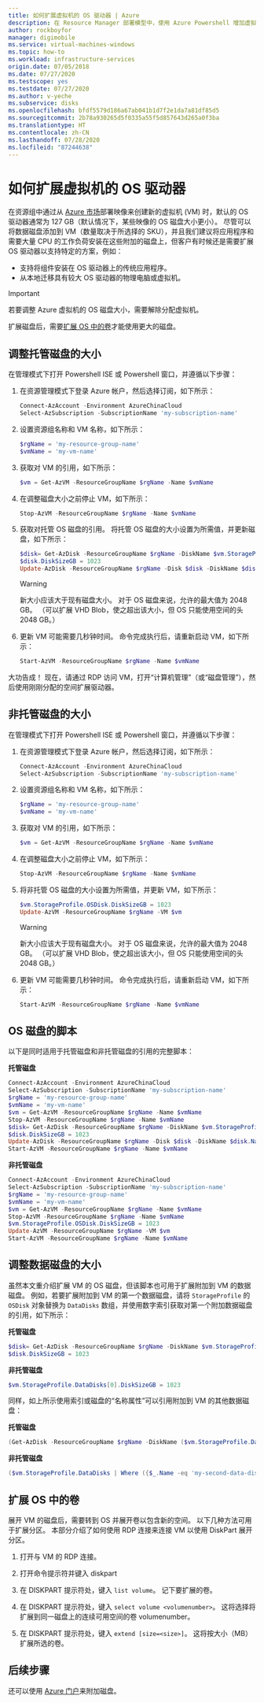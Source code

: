 ```yaml
---
title: 如何扩展虚拟机的 OS 驱动器 | Azure
description: 在 Resource Manager 部署模型中，使用 Azure Powershell 增加虚拟机的 OS 驱动器大小。
author: rockboyfor
manager: digimobile
ms.service: virtual-machines-windows
ms.topic: how-to
ms.workload: infrastructure-services
origin.date: 07/05/2018
ms.date: 07/27/2020
ms.testscope: yes
ms.testdate: 07/27/2020
ms.author: v-yeche
ms.subservice: disks
ms.openlocfilehash: bfdf5579d186a67ab041b1d7f2e1da7a81df85d5
ms.sourcegitcommit: 2b78a930265d5f0335a55f5d857643d265a0f3ba
ms.translationtype: HT
ms.contentlocale: zh-CN
ms.lasthandoff: 07/28/2020
ms.locfileid: "87244638"
---
```

<!--Verified successfully -->
# <a name="how-to-expand-the-os-drive-of-a-virtual-machine"></a>如何扩展虚拟机的 OS 驱动器

在资源组中通过从 [Azure 市场](https://market.azure.cn/marketplace/)部署映像来创建新的虚拟机 (VM) 时，默认的 OS 驱动器通常为 127 GB（默认情况下，某些映像的 OS 磁盘大小更小）。 尽管可以将数据磁盘添加到 VM（数量取决于所选择的 SKU），并且我们建议将应用程序和需要大量 CPU 的工作负荷安装在这些附加的磁盘上，但客户有时候还是需要扩展 OS 驱动器以支持特定的方案，例如：

- 支持将组件安装在 OS 驱动器上的传统应用程序。
- 从本地迁移具有较大 OS 驱动器的物理电脑或虚拟机。

> [!IMPORTANT]
> 若要调整 Azure 虚拟机的 OS 磁盘大小，需要解除分配虚拟机。
>
> 扩展磁盘后，需要[扩展 OS 中的卷](#expand-the-volume-within-the-os)才能使用更大的磁盘。
> 

## <a name="resize-a-managed-disk"></a>调整托管磁盘的大小

在管理模式下打开 Powershell ISE 或 Powershell 窗口，并遵循以下步骤：

1. 在资源管理模式下登录 Azure 帐户，然后选择订阅，如下所示：

    ```powershell
    Connect-AzAccount -Environment AzureChinaCloud
    Select-AzSubscription -SubscriptionName 'my-subscription-name'
    ```
2. 设置资源组名称和 VM 名称，如下所示：

    ```powershell
    $rgName = 'my-resource-group-name'
    $vmName = 'my-vm-name'
    ```
3. 获取对 VM 的引用，如下所示：

    ```powershell
    $vm = Get-AzVM -ResourceGroupName $rgName -Name $vmName
    ```
4. 在调整磁盘大小之前停止 VM，如下所示：

    ```Powershell
    Stop-AzVM -ResourceGroupName $rgName -Name $vmName
    ```
5. 获取对托管 OS 磁盘的引用。 将托管 OS 磁盘的大小设置为所需值，并更新磁盘，如下所示：

    ```Powershell
    $disk= Get-AzDisk -ResourceGroupName $rgName -DiskName $vm.StorageProfile.OsDisk.Name
    $disk.DiskSizeGB = 1023
    Update-AzDisk -ResourceGroupName $rgName -Disk $disk -DiskName $disk.Name
    ```   
    > [!WARNING]
    > 新大小应该大于现有磁盘大小。 对于 OS 磁盘来说，允许的最大值为 2048 GB。 （可以扩展 VHD Blob，使之超出该大小，但 OS 只能使用空间的头 2048 GB。）
    > 
    > 
6. 更新 VM 可能需要几秒钟时间。 命令完成执行后，请重新启动 VM，如下所示：

    ```Powershell
    Start-AzVM -ResourceGroupName $rgName -Name $vmName
    ```

大功告成！ 现在，请通过 RDP 访问 VM，打开“计算机管理”（或“磁盘管理”），然后使用刚刚分配的空间扩展驱动器。

## <a name="resize-an-unmanaged-disk"></a>非托管磁盘的大小

在管理模式下打开 Powershell ISE 或 Powershell 窗口，并遵循以下步骤：

1. 在资源管理模式下登录 Azure 帐户，然后选择订阅，如下所示：

    ```Powershell
    Connect-AzAccount -Environment AzureChinaCloud
    Select-AzSubscription -SubscriptionName 'my-subscription-name'
    ```
2. 设置资源组名称和 VM 名称，如下所示：

    ```Powershell
    $rgName = 'my-resource-group-name'
    $vmName = 'my-vm-name'
    ```
3. 获取对 VM 的引用，如下所示：

    ```Powershell
    $vm = Get-AzVM -ResourceGroupName $rgName -Name $vmName
    ```
4. 在调整磁盘大小之前停止 VM，如下所示：

    ```Powershell
    Stop-AzVM -ResourceGroupName $rgName -Name $vmName
    ```
5. 将非托管 OS 磁盘的大小设置为所需值，并更新 VM，如下所示：

    ```Powershell
    $vm.StorageProfile.OSDisk.DiskSizeGB = 1023
    Update-AzVM -ResourceGroupName $rgName -VM $vm
    ```

    > [!WARNING]
    > 新大小应该大于现有磁盘大小。 对于 OS 磁盘来说，允许的最大值为 2048 GB。 （可以扩展 VHD Blob，使之超出该大小，但 OS 只能使用空间的头 2048 GB。）
    > 
    > 

6. 更新 VM 可能需要几秒钟时间。 命令完成执行后，请重新启动 VM，如下所示：

    ```Powershell
    Start-AzVM -ResourceGroupName $rgName -Name $vmName
    ```

## <a name="scripts-for-os-disk"></a>OS 磁盘的脚本

以下是同时适用于托管磁盘和非托管磁盘的引用的完整脚本：

**托管磁盘**

```Powershell
Connect-AzAccount -Environment AzureChinaCloud
Select-AzSubscription -SubscriptionName 'my-subscription-name'
$rgName = 'my-resource-group-name'
$vmName = 'my-vm-name'
$vm = Get-AzVM -ResourceGroupName $rgName -Name $vmName
Stop-AzVM -ResourceGroupName $rgName -Name $vmName
$disk= Get-AzDisk -ResourceGroupName $rgName -DiskName $vm.StorageProfile.OsDisk.Name
$disk.DiskSizeGB = 1023
Update-AzDisk -ResourceGroupName $rgName -Disk $disk -DiskName $disk.Name
Start-AzVM -ResourceGroupName $rgName -Name $vmName
```

**非托管磁盘**

```powershell
Connect-AzAccount -Environment AzureChinaCloud
Select-AzSubscription -SubscriptionName 'my-subscription-name'
$rgName = 'my-resource-group-name'
$vmName = 'my-vm-name'
$vm = Get-AzVM -ResourceGroupName $rgName -Name $vmName
Stop-AzVM -ResourceGroupName $rgName -Name $vmName
$vm.StorageProfile.OSDisk.DiskSizeGB = 1023
Update-AzVM -ResourceGroupName $rgName -VM $vm
Start-AzVM -ResourceGroupName $rgName -Name $vmName
```

## <a name="resizing-data-disks"></a>调整数据磁盘的大小

虽然本文重介绍扩展 VM 的 OS 磁盘，但该脚本也可用于扩展附加到 VM 的数据磁盘。 例如，若要扩展附加到 VM 的第一个数据磁盘，请将 `StorageProfile` 的 `OSDisk` 对象替换为 `DataDisks` 数组，并使用数字索引获取对第一个附加数据磁盘的引用，如下所示：

**托管磁盘**

```powershell
$disk= Get-AzDisk -ResourceGroupName $rgName -DiskName $vm.StorageProfile.DataDisks[0].Name
$disk.DiskSizeGB = 1023
```

**非托管磁盘**

```powershell
$vm.StorageProfile.DataDisks[0].DiskSizeGB = 1023
```

同样，如上所示使用索引或磁盘的“名称属性”可以引用附加到 VM 的其他数据磁盘：

**托管磁盘**

```powershell
(Get-AzDisk -ResourceGroupName $rgName -DiskName ($vm.StorageProfile.DataDisks | Where ({$_.Name -eq 'my-second-data-disk'})).Name).DiskSizeGB = 1023
```

**非托管磁盘**

```powershell
($vm.StorageProfile.DataDisks | Where ({$_.Name -eq 'my-second-data-disk'}).DiskSizeGB = 1023
```

## <a name="expand-the-volume-within-the-os"></a>扩展 OS 中的卷

展开 VM 的磁盘后，需要转到 OS 并展开卷以包含新的空间。 以下几种方法可用于扩展分区。 本部分介绍了如何使用 RDP 连接来连接 VM 以使用 DiskPart 展开分区。

1. 打开与 VM 的 RDP 连接。

2. 打开命令提示符并键入 diskpart

2. 在 DISKPART 提示符处，键入 `list volume`。 记下要扩展的卷。

3. 在 DISKPART 提示符处，键入 `select volume <volumenumber>`。 这将选择将扩展到同一磁盘上的连续可用空间的卷 volumenumber。

4. 在 DISKPART 提示符处，键入 `extend [size=<size>]`。 这将按大小（MB）扩展所选的卷。

## <a name="next-steps"></a>后续步骤

还可以使用 [Azure 门户](attach-managed-disk-portal.md)来附加磁盘。

<!-- Update_Description: update meta properties, wording update -->